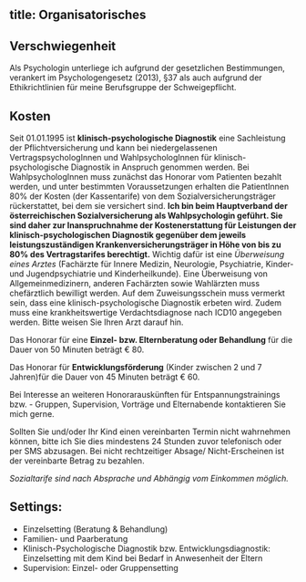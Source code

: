 title: Organisatorisches
---

## Verschwiegenheit

Als Psychologin unterliege ich aufgrund der gesetzlichen Bestimmungen, verankert im Psychologengesetz (2013), §37 als auch aufgrund der Ethikrichtlinien für meine Berufsgruppe der Schweigepflicht.

## Kosten

Seit 01.01.1995 ist **klinisch-psychologische Diagnostik** eine Sachleistung der Pflichtversicherung und kann bei niedergelassenen VertragspsychologInnen und WahlpsychologInnen für klinisch-psychologische Diagnostik in Anspruch genommen werden. Bei WahlpsychologInnen muss zunächst das Honorar vom Patienten bezahlt werden, und unter bestimmten Voraussetzungen erhalten die PatientInnen 80% der Kosten (der Kassentarife) von dem Sozialversicherungsträger rückerstattet, bei dem sie versichert sind. 
**Ich bin beim Hauptverband der österreichischen Sozialversicherung als Wahlpsychologin geführt. Sie sind daher zur Inanspruchnahme der Kostenerstattung für Leistungen der klinisch-psychologischen Diagnostik gegenüber dem jeweils leistungszuständigen Krankenversicherungsträger in Höhe von bis zu 80% des Vertragstarifes berechtigt.**
Wichtig dafür ist eine *Überweisung eines Arztes* (Fachärzte für Innere Medizin, Neurologie, Psychiatrie, Kinder- und Jugendpsychiatrie und Kinderheilkunde). Eine Überweisung von Allgemeinmedizinern, anderen Fachärzten sowie Wahlärzten muss chefärztlich bewilligt werden. 
Auf dem Zuweisungsschein muss vermerkt sein, dass eine klinisch-psychologische Diagnostik erbeten wird. Zudem muss eine krankheitswertige Verdachtsdiagnose nach ICD10 angegeben werden. Bitte weisen Sie Ihren Arzt darauf hin.

Das Honorar für eine **Einzel- bzw. Elternberatung oder Behandlung** für die Dauer von 50 Minuten beträgt € 80.

Das Honorar für **Entwicklungsförderung** (Kinder zwischen 2 und 7 Jahren)für die Dauer von 45 Minuten beträgt € 60.

Bei Interesse an weiteren Honorarauskünften für Entspannungstrainings bzw. - Gruppen, Supervision, Vorträge und Elternabende kontaktieren Sie mich gerne. 
  
Sollten Sie und/oder Ihr Kind einen vereinbarten Termin nicht wahrnehmen können, bitte ich Sie dies mindestens 24 Stunden zuvor telefonisch oder per SMS abzusagen. Bei nicht rechtzeitiger Absage/ Nicht-Erscheinen ist der vereinbarte Betrag zu bezahlen. 

*Sozialtarife sind nach Absprache und Abhängig vom Einkommen möglich.*

## Settings:
- Einzelsetting (Beratung & Behandlung)
- Familien- und Paarberatung
- Klinisch-Psychologische Diagnostik bzw. Entwicklungsdiagnostik: Einzelsetting mit dem Kind bei Bedarf in Anwesenheit der Eltern
- Supervision: Einzel- oder Gruppensetting
